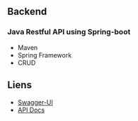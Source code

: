## Backend

### Java Restful API using Spring-boot

* Maven
* Spring Framework
* CRUD

## Liens

* [Swagger-UI](http://localhost:8080/swagger-ui.html)
* [API Docs](http://localhost:8080/api-docs)